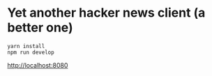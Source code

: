 # Yet another hacker news client (a better one)

```
yarn install
npm run develop
```
<a href="http://localhost:8080" target="_blank">http://localhost:8080</a>
